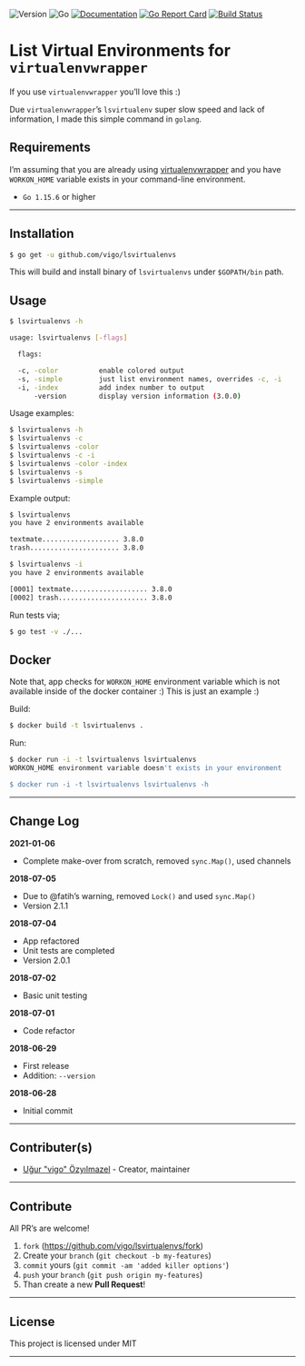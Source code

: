 ![Version](https://img.shields.io/badge/version-3.0.0-yellow.svg)
![Go](https://img.shields.io/badge/golang-1.15.6-black.svg)
[![Documentation](https://godoc.org/github.com/vigo/lsvirtualenvs?status.svg)](https://pkg.go.dev/github.com/vigo/lsvirtualenvs)
[![Go Report Card](https://goreportcard.com/badge/github.com/vigo/lsvirtualenvs)](https://goreportcard.com/report/github.com/vigo/lsvirtualenvs)
[![Build Status](https://travis-ci.org/vigo/lsvirtualenvs.svg?branch=master)](https://travis-ci.org/vigo/lsvirtualenvs)

# List Virtual Environments for `virtualenvwrapper`

If you use `virtualenvwrapper` you’ll love this :)

Due `virtualenvwrapper`’s `lsvirtualenv` super slow speed and lack of information,
I made this simple command in `golang`.


## Requirements

I’m assuming that you are already using [virtualenvwrapper](https://virtualenvwrapper.readthedocs.io/en/latest/)
and you have `WORKON_HOME` variable exists in your command-line environment.

- `Go 1.15.6` or higher

---

## Installation

```bash
$ go get -u github.com/vigo/lsvirtualenvs
```

This will build and install binary of `lsvirtualenvs` under `$GOPATH/bin` path.

## Usage

```bash
$ lsvirtualenvs -h

usage: lsvirtualenvs [-flags]

  flags:

  -c, -color          enable colored output
  -s, -simple         just list environment names, overrides -c, -i
  -i, -index          add index number to output
      -version        display version information (3.0.0)
```

Usage examples:

```bash
$ lsvirtualenvs -h
$ lsvirtualenvs -c
$ lsvirtualenvs -color
$ lsvirtualenvs -c -i
$ lsvirtualenvs -color -index
$ lsvirtualenvs -s
$ lsvirtualenvs -simple
```

Example output:

```bash
$ lsvirtualenvs
you have 2 environments available

textmate................... 3.8.0
trash...................... 3.8.0

$ lsvirtualenvs -i
you have 2 environments available

[0001] textmate................... 3.8.0
[0002] trash...................... 3.8.0
```

Run tests via;

```bash
$ go test -v ./...
```

## Docker

Note that, app checks for `WORKON_HOME` environment variable which is
not available inside of the docker container :) This is just an
example :)

Build:

```bash
$ docker build -t lsvirtualenvs .
```

Run:

```bash
$ docker run -i -t lsvirtualenvs lsvirtualenvs
WORKON_HOME environment variable doesn't exists in your environment

$ docker run -i -t lsvirtualenvs lsvirtualenvs -h
```

---

## Change Log

**2021-01-06**

* Complete make-over from scratch, removed `sync.Map()`, used channels

**2018-07-05**

* Due to @fatih’s warning, removed `Lock()` and used `sync.Map()`
* Version 2.1.1

**2018-07-04**

* App refactored
* Unit tests are completed
* Version 2.0.1

**2018-07-02**

* Basic unit testing

**2018-07-01**

* Code refactor

**2018-06-29**

* First release
* Addition: `--version`

**2018-06-28**

* Initial commit

---

## Contributer(s)

* [Uğur "vigo" Özyılmazel](https://github.com/vigo) - Creator, maintainer

---

## Contribute

All PR’s are welcome!

1. `fork` (https://github.com/vigo/lsvirtualenvs/fork)
1. Create your `branch` (`git checkout -b my-features`)
1. `commit` yours (`git commit -am 'added killer options'`)
1. `push` your `branch` (`git push origin my-features`)
1. Than create a new **Pull Request**!

---

## License

This project is licensed under MIT

---

